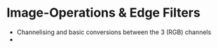 # Image-Operations & Edge Filters
<ul><li>Channelising and basic conversions between the 3 (RGB) channels</li>
  <li>
